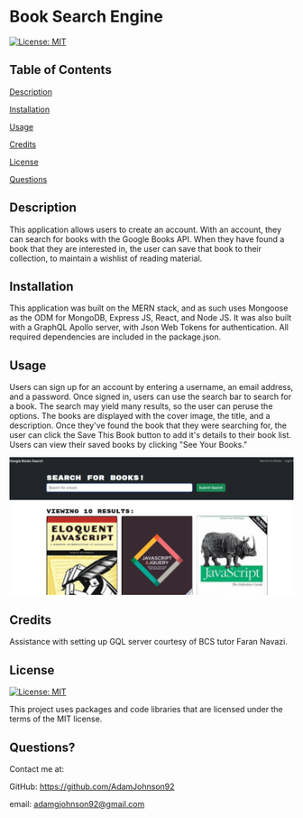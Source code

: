 # Book Search Engine
 
  [![License: MIT](https://img.shields.io/badge/License-MIT-yellow.svg)](https://opensource.org/licenses/MIT)
 
  ## Table of Contents
  
  [Description](#description)

  [Installation](#installation)
  
  [Usage](#usage)
  
  [Credits](#credits)
  
  [License](#license)

  [Questions](#questions)
  
  ## Description
  This application allows users to create an account. With an account, they can search for books with the Google Books API. When they have found a book that they are interested in, the user can save that book to their collection, to maintain a wishlist of reading material.

  ## Installation
  This application was built on the MERN stack, and as such uses Mongoose as the ODM for MongoDB, Express JS, React, and Node JS. It was also built with a GraphQL Apollo server, with Json Web Tokens for authentication. All required dependencies are included in the package.json.

  ## Usage
  Users can sign up for an account by entering a username, an email address, and a password. Once signed in, users can use the search bar to search for a book. The search may yield many results, so the user can peruse the options. The books are displayed with  the cover image, the title, and a description. Once they've found the book that they were searching for, the user can click the Save This Book button to add it's details to their book list. Users can view their saved books by clicking "See Your Books."

  ![alt text](./assets/screencap1.PNG)
  
  
  ## Credits
  Assistance with setting up GQL server courtesy of BCS tutor Faran Navazi.

  ## License
  
  [![License: MIT](https://img.shields.io/badge/License-MIT-yellow.svg)](https://opensource.org/licenses/MIT)
  
  This project uses packages and code libraries that are licensed under the terms of the MIT license.

  ## Questions?

  Contact me at:

  GitHub: https://github.com/AdamJohnson92
  
  email: adamgjohnson92@gmail.com
  
